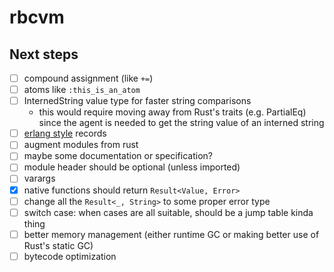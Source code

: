 # rbcvm

## Next steps

- [ ] compound assignment (like `+=`)
- [ ] atoms like `:this_is_an_atom`
- [ ] InternedString value type for faster string comparisons
    - this would require moving away from Rust's traits (e.g. PartialEq) since
      the agent is needed to get the string value of an interned string
- [ ] [erlang style][1] records
- [ ] augment modules from rust
- [ ] maybe some documentation or specification?
- [ ] module header should be optional (unless imported)
- [ ] varargs
- [x] native functions should return `Result<Value, Error>`
- [ ] change all the `Result<_, String>` to some proper error type
- [ ] switch case: when cases are all suitable, should be a jump table kinda thing
- [ ] better memory management (either runtime GC or making better use of Rust's static GC)
- [ ] bytecode optimization

[1]: http://erlang.org/doc/reference_manual/records.html
